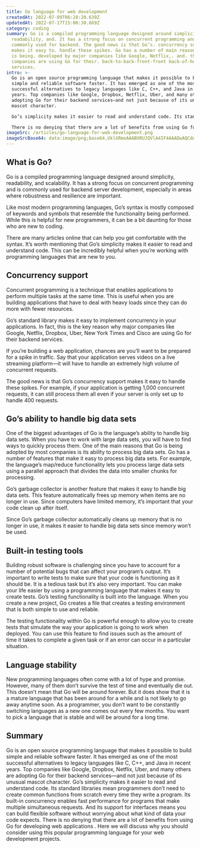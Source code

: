 ```yaml
---
title: Go language for web development
createdAt: 2022-07-09T06:28:20.639Z
updatedAt: 2022-07-17T15:00:30.669Z
category: coding
summary: Go is a compiled programming language designed around simplicity,
  readability, and. It has a strong focus on concurrent programming and is
  commonly used for backend. The good news is that Go’s. concurrency support
  makes it easy to. handle these spikes. Go has a number of main reasons that Go
  is being. developed by major companies like Google, Netflix,. and. the other
  companies are using Go for their. back-to-back-front-front back-of-head
  services.
intro: >-
  Go is an open source programming language that makes it possible to build
  simple and reliable software faster. It has emerged as one of the most
  successful alternatives to legacy languages like C, C++, and Java in recent
  years. Top companies like Google, Dropbox, Netflix, Uber, and many others are
  adopting Go for their backend services—and not just because of its unusual
  mascot character. 

  Go’s simplicity makes it easier to read and understand code. Its standard libraries mean programmers don’t need to create common functions from scratch every time they write a program. Its built-in concurrency enables fast performance for programs that make multiple simultaneous requests. And its support for interfaces means you can build flexible software without worrying about what kind of data your code expects. 

  There is no denying that there are a lot of benefits from using Go for developing web applications . Here we will discuss why you should consider using this popular programming language for your web development projects.
imageSrc: /articles/go-language-for-web-development.png
imageSrcBase64: data:image/png;base64,UklGRmoAAABXRUJQVlA4IF4AAADwAQCdASoKAAoAAUAmJbACw7ELYXBwrgAA/v6Bx5bmvUL+oKDvSJogdXwc7qyHq8cGnt2cK9zfeQm01AH/iGKy3JsWYaVsnv/kV+zE/8f9cn23zH6jU1NsRBRqQ+AA
---
```


## What is Go?

Go is a compiled programming language designed around simplicity, readability, and scalability. It has a strong focus on concurrent programming and is commonly used for backend server development, especially in areas where robustness and resilience are important.

Like most modern programming languages, Go’s syntax is mostly composed of keywords and symbols that resemble the functionality being performed. While this is helpful for new programmers, it can be a bit daunting for those who are new to coding.

There are many articles online that can help you get comfortable with the syntax. It’s worth mentioning that Go’s simplicity makes it easier to read and understand code. This can be incredibly helpful when you’re working with programming languages that are new to you.

## Concurrency support

Concurrent programming is a technique that enables applications to perform multiple tasks at the same time. This is useful when you are building applications that have to deal with heavy loads since they can do more with fewer resources.

Go’s standard library makes it easy to implement concurrency in your applications. In fact, this is the key reason why major companies like Google, Netflix, Dropbox, Uber, New York Times and Cisco are using Go for their backend services.

If you’re building a web application, chances are you’ll want to be prepared for a spike in traffic. Say that your application serves videos on a live streaming platform—it will have to handle an extremely high volume of concurrent requests.

The good news is that Go’s concurrency support makes it easy to handle these spikes. For example, if your application is getting 1,000 concurrent requests, it can still process them all even if your server is only set up to handle 400 requests.

## Go’s ability to handle big data sets

One of the biggest advantages of Go is the language’s ability to handle big data sets. When you have to work with large data sets, you will have to find ways to quickly process them.
One of the main reasons that Go is being adopted by most companies is its ability to process big data sets. Go has a number of features that make it easy to process big data sets. For example, the language’s map/reduce functionality lets you process large data sets using a parallel approach that divides the data into smaller chunks for processing.

Go’s garbage collector is another feature that makes it easy to handle big data sets. This feature automatically frees up memory when items are no longer in use. Since computers have limited memory, it’s important that your code clean up after itself.

Since Go’s garbage collector automatically cleans up memory that is no longer in use, it makes it easier to handle big data sets since memory won’t be used.

## Built-in testing tools

Building robust software is challenging since you have to account for a number of potential bugs that can affect your program’s output. It’s important to write tests to make sure that your code is functioning as it should be. It is a tedious task but it’s also very important.
You can make your life easier by using a programming language that makes it easy to create tests.
Go’s testing functionality is built into the language. When you create a new project, Go creates a file that creates a testing environment that is both simple to use and reliable.

The testing functionality within Go is powerful enough to allow you to create tests that simulate the way your application is going to work when deployed. You can use this feature to find issues such as the amount of time it takes to complete a given task or if an error can occur in a particular situation.

## Language stability

New programming languages often come with a lot of hype and promise. However, many of them don’t survive the test of time and eventually die out.
This doesn’t mean that Go will be around forever. But it does show that it is a mature language that has been around for a while and is not likely to go away anytime soon.
As a programmer, you don’t want to be constantly switching languages as a new one comes out every few months. You want to pick a language that is stable and will be around for a long time.

## Summary

Go is an open source programming language that makes it possible to build simple and reliable software faster. It has emerged as one of the most successful alternatives to legacy languages like C, C++, and Java in recent years. Top companies like Google, Dropbox, Netflix, Uber, and many others are adopting Go for their backend services—and not just because of its unusual mascot character. Go’s simplicity makes it easier to read and understand code. Its standard libraries mean programmers don’t need to create common functions from scratch every time they write a program. Its built-in concurrency enables fast performance for programs that make multiple simultaneous requests. And its support for interfaces means you can build flexible software without worrying about what kind of data your code expects. There is no denying that there are a lot of benefits from using Go for developing web applications . Here we will discuss why you should consider using this popular programming language for your web development projects.
